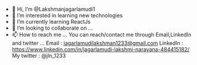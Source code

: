 - 👋 Hi, I’m @Lakshmanjagarlamudi1
- 👀 I’m interested in learning new technologies
- 🌱 I’m currently learning ReactJs
- 💞️ I’m looking to collaborate on ...
- 📫 How to reach me ...
You can reach/contact me through Email,LinkedIn and twitter ...
Email : jagarlamudilakshman1233@gmail.com
LinkedIn : https://www.linkedin.com/in/jagarlamudi-lakshmi-narayana-484415182/
My twitter : @jln_1233
<!---
Lakshmanjagarlamudi1/Lakshmanjagarlamudi1 is a ✨ special ✨ repository because its `README.md` (this file) appears on your GitHub profile.
You can click the Preview link to take a look at your changes.
--->
